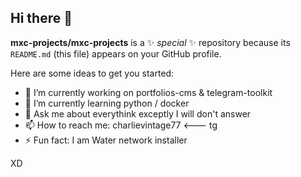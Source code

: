 ## Hi there 👋

**mxc-projects/mxc-projects** is a ✨ _special_ ✨ repository because its `README.md` (this file) appears on your GitHub profile.

Here are some ideas to get you started:

- 🔭 I’m currently working on portfolios-cms & telegram-toolkit 
- 🌱 I’m currently learning python / docker 
- 💬 Ask me about everythink exceptly I will don't answer
- 📫 How to reach me: charlievintage77 <--- tg 
- ⚡ Fun fact: I am Water network installer

XD
